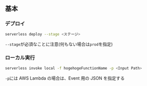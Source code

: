## 基本

### デプロイ

```bash
serverless deploy --stage <ステージ>
```

`--stage`が必須なことに注意(何もない場合は`prod`を指定)

### ローカル実行

```bash
serverless invoke local -f hogehogeFunctionName -p <Input Path>
```

`-p`には AWS Lambda の場合は、Event 用の JSON を指定する
